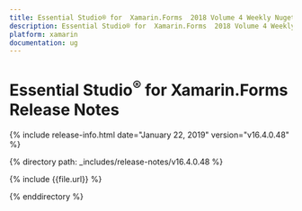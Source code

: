 ```yaml
---
title: Essential Studio® for  Xamarin.Forms  2018 Volume 4 Weekly Nuget  Release Notes  
description: Essential Studio® for  Xamarin.Forms  2018 Volume 4 Weekly Nuget  Release Notes  
platform: xamarin
documentation: ug
---
```


# Essential Studio<sup>®</sup> for  Xamarin.Forms  Release Notes  

{% include release-info.html date="January 22, 2019"  version="v16.4.0.48" %} 


{% directory path: _includes/release-notes/v16.4.0.48 %}

{% include {{file.url}} %}

{% enddirectory %}